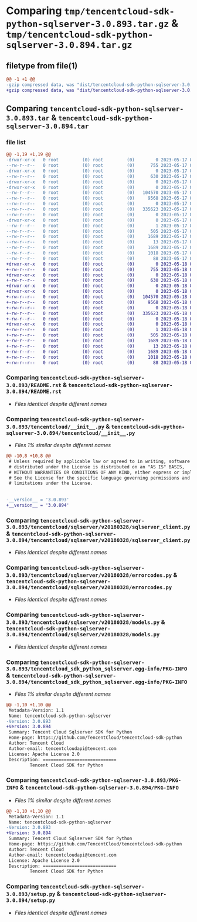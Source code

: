 # Comparing `tmp/tencentcloud-sdk-python-sqlserver-3.0.893.tar.gz` & `tmp/tencentcloud-sdk-python-sqlserver-3.0.894.tar.gz`

## filetype from file(1)

```diff
@@ -1 +1 @@
-gzip compressed data, was "dist/tencentcloud-sdk-python-sqlserver-3.0.893.tar", last modified: Wed May 17 03:39:15 2023, max compression
+gzip compressed data, was "dist/tencentcloud-sdk-python-sqlserver-3.0.894.tar", last modified: Thu May 18 00:35:33 2023, max compression
```

## Comparing `tencentcloud-sdk-python-sqlserver-3.0.893.tar` & `tencentcloud-sdk-python-sqlserver-3.0.894.tar`

### file list

```diff
@@ -1,19 +1,19 @@
-drwxr-xr-x   0 root         (0) root         (0)        0 2023-05-17 03:39:15.000000 tencentcloud-sdk-python-sqlserver-3.0.893/
--rw-r--r--   0 root         (0) root         (0)      755 2023-05-17 03:39:15.000000 tencentcloud-sdk-python-sqlserver-3.0.893/README.rst
-drwxr-xr-x   0 root         (0) root         (0)        0 2023-05-17 03:39:15.000000 tencentcloud-sdk-python-sqlserver-3.0.893/tencentcloud/
--rw-r--r--   0 root         (0) root         (0)      630 2023-05-17 03:39:15.000000 tencentcloud-sdk-python-sqlserver-3.0.893/tencentcloud/__init__.py
-drwxr-xr-x   0 root         (0) root         (0)        0 2023-05-17 03:39:15.000000 tencentcloud-sdk-python-sqlserver-3.0.893/tencentcloud/sqlserver/
-drwxr-xr-x   0 root         (0) root         (0)        0 2023-05-17 03:39:15.000000 tencentcloud-sdk-python-sqlserver-3.0.893/tencentcloud/sqlserver/v20180328/
--rw-r--r--   0 root         (0) root         (0)   104570 2023-05-17 03:39:15.000000 tencentcloud-sdk-python-sqlserver-3.0.893/tencentcloud/sqlserver/v20180328/sqlserver_client.py
--rw-r--r--   0 root         (0) root         (0)     9568 2023-05-17 03:39:15.000000 tencentcloud-sdk-python-sqlserver-3.0.893/tencentcloud/sqlserver/v20180328/errorcodes.py
--rw-r--r--   0 root         (0) root         (0)        0 2023-05-17 03:39:15.000000 tencentcloud-sdk-python-sqlserver-3.0.893/tencentcloud/sqlserver/v20180328/__init__.py
--rw-r--r--   0 root         (0) root         (0)   335623 2023-05-17 03:39:15.000000 tencentcloud-sdk-python-sqlserver-3.0.893/tencentcloud/sqlserver/v20180328/models.py
--rw-r--r--   0 root         (0) root         (0)        0 2023-05-17 03:39:15.000000 tencentcloud-sdk-python-sqlserver-3.0.893/tencentcloud/sqlserver/__init__.py
-drwxr-xr-x   0 root         (0) root         (0)        0 2023-05-17 03:39:15.000000 tencentcloud-sdk-python-sqlserver-3.0.893/tencentcloud_sdk_python_sqlserver.egg-info/
--rw-r--r--   0 root         (0) root         (0)        1 2023-05-17 03:39:15.000000 tencentcloud-sdk-python-sqlserver-3.0.893/tencentcloud_sdk_python_sqlserver.egg-info/dependency_links.txt
--rw-r--r--   0 root         (0) root         (0)      505 2023-05-17 03:39:15.000000 tencentcloud-sdk-python-sqlserver-3.0.893/tencentcloud_sdk_python_sqlserver.egg-info/SOURCES.txt
--rw-r--r--   0 root         (0) root         (0)     1689 2023-05-17 03:39:15.000000 tencentcloud-sdk-python-sqlserver-3.0.893/tencentcloud_sdk_python_sqlserver.egg-info/PKG-INFO
--rw-r--r--   0 root         (0) root         (0)       13 2023-05-17 03:39:15.000000 tencentcloud-sdk-python-sqlserver-3.0.893/tencentcloud_sdk_python_sqlserver.egg-info/top_level.txt
--rw-r--r--   0 root         (0) root         (0)     1689 2023-05-17 03:39:15.000000 tencentcloud-sdk-python-sqlserver-3.0.893/PKG-INFO
--rw-r--r--   0 root         (0) root         (0)     1018 2023-05-17 03:39:15.000000 tencentcloud-sdk-python-sqlserver-3.0.893/setup.py
--rw-r--r--   0 root         (0) root         (0)       88 2023-05-17 03:39:15.000000 tencentcloud-sdk-python-sqlserver-3.0.893/setup.cfg
+drwxr-xr-x   0 root         (0) root         (0)        0 2023-05-18 00:35:33.000000 tencentcloud-sdk-python-sqlserver-3.0.894/
+-rw-r--r--   0 root         (0) root         (0)      755 2023-05-18 00:35:32.000000 tencentcloud-sdk-python-sqlserver-3.0.894/README.rst
+drwxr-xr-x   0 root         (0) root         (0)        0 2023-05-18 00:35:33.000000 tencentcloud-sdk-python-sqlserver-3.0.894/tencentcloud/
+-rw-r--r--   0 root         (0) root         (0)      630 2023-05-18 00:35:32.000000 tencentcloud-sdk-python-sqlserver-3.0.894/tencentcloud/__init__.py
+drwxr-xr-x   0 root         (0) root         (0)        0 2023-05-18 00:35:33.000000 tencentcloud-sdk-python-sqlserver-3.0.894/tencentcloud/sqlserver/
+drwxr-xr-x   0 root         (0) root         (0)        0 2023-05-18 00:35:33.000000 tencentcloud-sdk-python-sqlserver-3.0.894/tencentcloud/sqlserver/v20180328/
+-rw-r--r--   0 root         (0) root         (0)   104570 2023-05-18 00:35:32.000000 tencentcloud-sdk-python-sqlserver-3.0.894/tencentcloud/sqlserver/v20180328/sqlserver_client.py
+-rw-r--r--   0 root         (0) root         (0)     9568 2023-05-18 00:35:32.000000 tencentcloud-sdk-python-sqlserver-3.0.894/tencentcloud/sqlserver/v20180328/errorcodes.py
+-rw-r--r--   0 root         (0) root         (0)        0 2023-05-18 00:35:32.000000 tencentcloud-sdk-python-sqlserver-3.0.894/tencentcloud/sqlserver/v20180328/__init__.py
+-rw-r--r--   0 root         (0) root         (0)   335623 2023-05-18 00:35:32.000000 tencentcloud-sdk-python-sqlserver-3.0.894/tencentcloud/sqlserver/v20180328/models.py
+-rw-r--r--   0 root         (0) root         (0)        0 2023-05-18 00:35:32.000000 tencentcloud-sdk-python-sqlserver-3.0.894/tencentcloud/sqlserver/__init__.py
+drwxr-xr-x   0 root         (0) root         (0)        0 2023-05-18 00:35:33.000000 tencentcloud-sdk-python-sqlserver-3.0.894/tencentcloud_sdk_python_sqlserver.egg-info/
+-rw-r--r--   0 root         (0) root         (0)        1 2023-05-18 00:35:33.000000 tencentcloud-sdk-python-sqlserver-3.0.894/tencentcloud_sdk_python_sqlserver.egg-info/dependency_links.txt
+-rw-r--r--   0 root         (0) root         (0)      505 2023-05-18 00:35:33.000000 tencentcloud-sdk-python-sqlserver-3.0.894/tencentcloud_sdk_python_sqlserver.egg-info/SOURCES.txt
+-rw-r--r--   0 root         (0) root         (0)     1689 2023-05-18 00:35:33.000000 tencentcloud-sdk-python-sqlserver-3.0.894/tencentcloud_sdk_python_sqlserver.egg-info/PKG-INFO
+-rw-r--r--   0 root         (0) root         (0)       13 2023-05-18 00:35:33.000000 tencentcloud-sdk-python-sqlserver-3.0.894/tencentcloud_sdk_python_sqlserver.egg-info/top_level.txt
+-rw-r--r--   0 root         (0) root         (0)     1689 2023-05-18 00:35:33.000000 tencentcloud-sdk-python-sqlserver-3.0.894/PKG-INFO
+-rw-r--r--   0 root         (0) root         (0)     1018 2023-05-18 00:35:32.000000 tencentcloud-sdk-python-sqlserver-3.0.894/setup.py
+-rw-r--r--   0 root         (0) root         (0)       88 2023-05-18 00:35:33.000000 tencentcloud-sdk-python-sqlserver-3.0.894/setup.cfg
```

### Comparing `tencentcloud-sdk-python-sqlserver-3.0.893/README.rst` & `tencentcloud-sdk-python-sqlserver-3.0.894/README.rst`

 * *Files identical despite different names*

### Comparing `tencentcloud-sdk-python-sqlserver-3.0.893/tencentcloud/__init__.py` & `tencentcloud-sdk-python-sqlserver-3.0.894/tencentcloud/__init__.py`

 * *Files 1% similar despite different names*

```diff
@@ -10,8 +10,8 @@
 # Unless required by applicable law or agreed to in writing, software
 # distributed under the License is distributed on an "AS IS" BASIS,
 # WITHOUT WARRANTIES OR CONDITIONS OF ANY KIND, either express or implied.
 # See the License for the specific language governing permissions and
 # limitations under the License.
 
 
-__version__ = '3.0.893'
+__version__ = '3.0.894'
```

### Comparing `tencentcloud-sdk-python-sqlserver-3.0.893/tencentcloud/sqlserver/v20180328/sqlserver_client.py` & `tencentcloud-sdk-python-sqlserver-3.0.894/tencentcloud/sqlserver/v20180328/sqlserver_client.py`

 * *Files identical despite different names*

### Comparing `tencentcloud-sdk-python-sqlserver-3.0.893/tencentcloud/sqlserver/v20180328/errorcodes.py` & `tencentcloud-sdk-python-sqlserver-3.0.894/tencentcloud/sqlserver/v20180328/errorcodes.py`

 * *Files identical despite different names*

### Comparing `tencentcloud-sdk-python-sqlserver-3.0.893/tencentcloud/sqlserver/v20180328/models.py` & `tencentcloud-sdk-python-sqlserver-3.0.894/tencentcloud/sqlserver/v20180328/models.py`

 * *Files identical despite different names*

### Comparing `tencentcloud-sdk-python-sqlserver-3.0.893/tencentcloud_sdk_python_sqlserver.egg-info/PKG-INFO` & `tencentcloud-sdk-python-sqlserver-3.0.894/tencentcloud_sdk_python_sqlserver.egg-info/PKG-INFO`

 * *Files 1% similar despite different names*

```diff
@@ -1,10 +1,10 @@
 Metadata-Version: 1.1
 Name: tencentcloud-sdk-python-sqlserver
-Version: 3.0.893
+Version: 3.0.894
 Summary: Tencent Cloud Sqlserver SDK for Python
 Home-page: https://github.com/TencentCloud/tencentcloud-sdk-python
 Author: Tencent Cloud
 Author-email: tencentcloudapi@tencent.com
 License: Apache License 2.0
 Description: ============================
         Tencent Cloud SDK for Python
```

### Comparing `tencentcloud-sdk-python-sqlserver-3.0.893/PKG-INFO` & `tencentcloud-sdk-python-sqlserver-3.0.894/PKG-INFO`

 * *Files 1% similar despite different names*

```diff
@@ -1,10 +1,10 @@
 Metadata-Version: 1.1
 Name: tencentcloud-sdk-python-sqlserver
-Version: 3.0.893
+Version: 3.0.894
 Summary: Tencent Cloud Sqlserver SDK for Python
 Home-page: https://github.com/TencentCloud/tencentcloud-sdk-python
 Author: Tencent Cloud
 Author-email: tencentcloudapi@tencent.com
 License: Apache License 2.0
 Description: ============================
         Tencent Cloud SDK for Python
```

### Comparing `tencentcloud-sdk-python-sqlserver-3.0.893/setup.py` & `tencentcloud-sdk-python-sqlserver-3.0.894/setup.py`

 * *Files identical despite different names*


